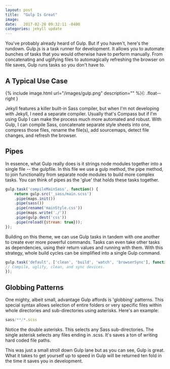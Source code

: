 ```yaml
---
layout: post
title:  "Gulp Is Great"
image:  
date:   2017-02-28 09:32:11 -0400
categories: jekyll update
---
```

You've probably already heard of Gulp. But if you haven't, here's the rundown. Gulp.js is a task runner for development. It allows you to automate bunches of tasks that you would otherwise have to perform manually. From concatenating and uglifying files to automagically refreshing the browser on file saves, Gulp runs tasks so you don't have to.

## A Typical Use Case

{% include image.html url="/images/gulp.png" description="" %}{: .float--right }

Jekyll features a killer built-in Sass compiler, but when I'm not developing with Jekyll, I need a separate compiler. Usually that's Compass but if I'm using Gulp I can make the process much more automated and robust. With Gulp, I can compile Sass, concatenate separate style sheets into one, compress those files, rename the file(s), add sourcemaps, detect file changes, and refresh the browser.


## Pipes

In essence, what Gulp really does is it strings node modules together into a single file -- the gulpfile. In this file we use a gulp method, the pipe method, to join functionality from separate node modules to build more complex tasks. You can think of pipes as the 'glue' that holds these tasks together.

```javascript
gulp.task('compileMainSass', function() {
    return gulp.src('_sass/main.scss')
    .pipe(maps.init())
    .pipe(sass())
    .pipe(rename('mainStyle.css'))
    .pipe(maps.write('./'))
    .pipe(gulp.dest('css'))
    .pipe(reload({stream: true}));
});
```

Building on this theme, we can use Gulp tasks in tandem with one another to create ever more powerful commands. Tasks can even take other tasks as dependencies, using their return values and running with them. With this strategy, whole build cycles can be simplified into a single Gulp command.

```javascript
gulp.task('default', ['clean', 'build', 'watch', 'browserSync'], function (){
// Compile, uglify, clean, and sync devices.
});
```

## Globbing Patterns

One mighty, albeit small, advantage Gulp affords is 'globbing' patterns. This special syntax allows selection of entire folders or very specific files within whole directories and sub-directories using asterisks. Here's an example:

```javascript
sass/**/*.scss
```

Notice the double asterisks. This selects any Sass sub-directories. The single asterisk selects any files ending in .scss. It's saves a ton of writing hard coded file paths.

This was just a small stroll down Gulp lane but as you can see, Gulp is great. What it takes to get yourself up to speed in Gulp will be returned ten fold in the time it saves you in development.
